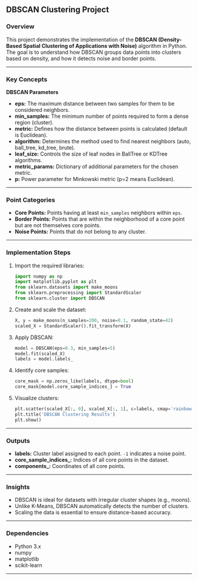 ## DBSCAN Clustering Project

### Overview

This project demonstrates the implementation of the **DBSCAN (Density-Based Spatial Clustering of Applications with Noise)** algorithm in Python.
The goal is to understand how DBSCAN groups data points into clusters based on density, and how it detects noise and border points.

---

### Key Concepts

**DBSCAN Parameters**

* **eps:** The maximum distance between two samples for them to be considered neighbors.
* **min_samples:** The minimum number of points required to form a dense region (cluster).
* **metric:** Defines how the distance between points is calculated (default is Euclidean).
* **algorithm:** Determines the method used to find nearest neighbors (auto, ball_tree, kd_tree, brute).
* **leaf_size:** Controls the size of leaf nodes in BallTree or KDTree algorithms.
* **metric_params:** Dictionary of additional parameters for the chosen metric.
* **p:** Power parameter for Minkowski metric (p=2 means Euclidean).

---

### Point Categories

* **Core Points:** Points having at least `min_samples` neighbors within `eps`.
* **Border Points:** Points that are within the neighborhood of a core point but are not themselves core points.
* **Noise Points:** Points that do not belong to any cluster.

---

### Implementation Steps

1. Import the required libraries:

   ```python
   import numpy as np
   import matplotlib.pyplot as plt
   from sklearn.datasets import make_moons
   from sklearn.preprocessing import StandardScaler
   from sklearn.cluster import DBSCAN
   ```

2. Create and scale the dataset:

   ```python
   X, y = make_moons(n_samples=200, noise=0.1, random_state=42)
   scaled_X = StandardScaler().fit_transform(X)
   ```

3. Apply DBSCAN:

   ```python
   model = DBSCAN(eps=0.3, min_samples=5)
   model.fit(scaled_X)
   labels = model.labels_
   ```

4. Identify core samples:

   ```python
   core_mask = np.zeros_like(labels, dtype=bool)
   core_mask[model.core_sample_indices_] = True
   ```

5. Visualize clusters:

   ```python
   plt.scatter(scaled_X[:, 0], scaled_X[:, 1], c=labels, cmap='rainbow')
   plt.title('DBSCAN Clustering Results')
   plt.show()
   ```

---

### Outputs

* **labels:** Cluster label assigned to each point. `-1` indicates a noise point.
* **core_sample_indices_:** Indices of all core points in the dataset.
* **components_:** Coordinates of all core points.

---

### Insights

* DBSCAN is ideal for datasets with irregular cluster shapes (e.g., moons).
* Unlike K-Means, DBSCAN automatically detects the number of clusters.
* Scaling the data is essential to ensure distance-based accuracy.

---

### Dependencies

* Python 3.x
* numpy
* matplotlib
* scikit-learn

---

